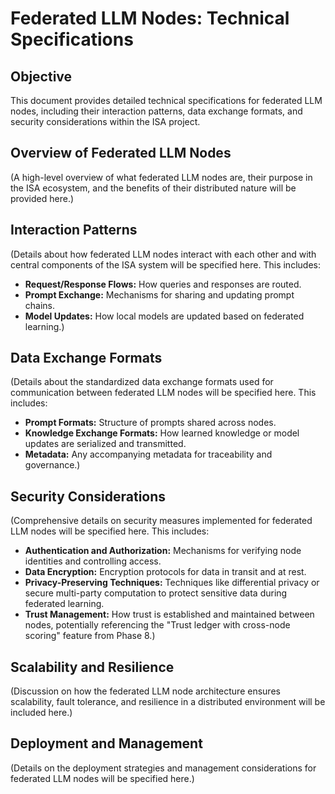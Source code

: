 # Federated LLM Nodes: Technical Specifications

## Objective

This document provides detailed technical specifications for federated LLM nodes, including their interaction patterns, data exchange formats, and security considerations within the ISA project.

## Overview of Federated LLM Nodes

(A high-level overview of what federated LLM nodes are, their purpose in the ISA ecosystem, and the benefits of their distributed nature will be provided here.)

## Interaction Patterns

(Details about how federated LLM nodes interact with each other and with central components of the ISA system will be specified here. This includes:
*   **Request/Response Flows:** How queries and responses are routed.
*   **Prompt Exchange:** Mechanisms for sharing and updating prompt chains.
*   **Model Updates:** How local models are updated based on federated learning.)

## Data Exchange Formats

(Details about the standardized data exchange formats used for communication between federated LLM nodes will be specified here. This includes:
*   **Prompt Formats:** Structure of prompts shared across nodes.
*   **Knowledge Exchange Formats:** How learned knowledge or model updates are serialized and transmitted.
*   **Metadata:** Any accompanying metadata for traceability and governance.)

## Security Considerations

(Comprehensive details on security measures implemented for federated LLM nodes will be specified here. This includes:
*   **Authentication and Authorization:** Mechanisms for verifying node identities and controlling access.
*   **Data Encryption:** Encryption protocols for data in transit and at rest.
*   **Privacy-Preserving Techniques:** Techniques like differential privacy or secure multi-party computation to protect sensitive data during federated learning.
*   **Trust Management:** How trust is established and maintained between nodes, potentially referencing the "Trust ledger with cross-node scoring" feature from Phase 8.)

## Scalability and Resilience

(Discussion on how the federated LLM node architecture ensures scalability, fault tolerance, and resilience in a distributed environment will be included here.)

## Deployment and Management

(Details on the deployment strategies and management considerations for federated LLM nodes will be specified here.)
